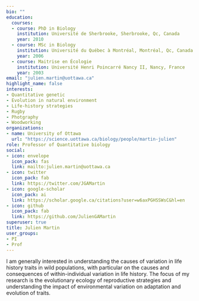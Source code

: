 ```yaml
---
bio: ""
education:
  courses:
  - course: PhD in Biology
    institution: Université de Sherbrooke, Sherbrooke, Qc, Canada
    year: 2010
  - course: MSc in Biology
    institution: Université du Québec à Montréal, Montréal, Qc, Canada
    year: 2006
  - course: Maitrise en Écologie
    institution: Université Henri Poincarré Nancy II, Nancy, France
    year: 2003
email: "julien.martin@uottawa.ca"
highlight_name: false
interests:
- Quantitative genetic
- Evolution in natural environment
- Life-history strategies
- Rugby
- Photgraphy
- Woodworking
organizations:
- name: University of Ottawa
  url: "https://science.uottawa.ca/biology/people/martin-julien"
role: Professor of Quantitative biology
social:
- icon: envelope
  icon_pack: fas
  link: mailto:julien.martin@uottawa.ca
- icon: twitter
  icon_pack: fab
  link: https://twitter.com/JGAMartin
- icon: google-scholar
  icon_pack: ai
  link: https://scholar.google.ca/citations?user=w6axPGHSSWsC&hl=en
- icon: github
  icon_pack: fab
  link: https://github.com/JulienGAMartin
superuser: true
title: Julien Martin
user_groups:
- PI
- Prof
---
```


I am generally interested in understanding the causes of variation in life history traits in wild populations, with particular on the causes and consequences of within-individual variation in life history. The focus of my research is the evolutionary ecology of reproductive strategies and understanding the impact of environmental variation on adaptation and evolution of traits.
